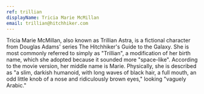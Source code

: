 ```yaml
---
ref: trillian
displayName: Tricia Marie McMillan
email: trillian@hitchhiker.com
---
```


Tricia Marie McMillan, also known as Trillian Astra, is a fictional character from Douglas Adams' series The Hitchhiker's Guide to the Galaxy. She is most commonly referred to simply as "Trillian", a modification of her birth name, which she adopted because it sounded more "space-like". According to the movie version, her middle name is Marie. Physically, she is described as "a slim, darkish humanoid, with long waves of black hair, a full mouth, an odd little knob of a nose and ridiculously brown eyes," looking "vaguely Arabic."
